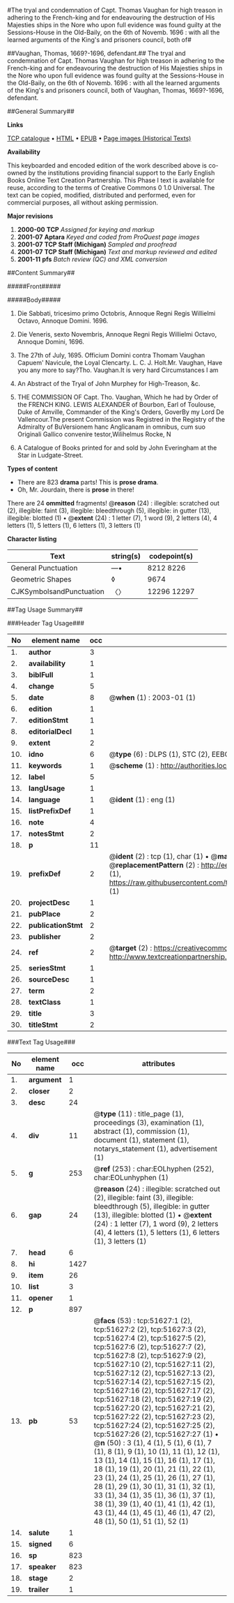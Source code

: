 #The tryal and condemnation of Capt. Thomas Vaughan for high treason in adhering to the French-king and for endeavouring the destruction of His Majesties ships in the Nore who upon full evidence was found guilty at the Sessions-House in the Old-Baily, on the 6th of Novemb. 1696 : with all the learned arguments of the King's and prisoners council, both of#

##Vaughan, Thomas, 1669?-1696, defendant.##
The tryal and condemnation of Capt. Thomas Vaughan for high treason in adhering to the French-king and for endeavouring the destruction of His Majesties ships in the Nore who upon full evidence was found guilty at the Sessions-House in the Old-Baily, on the 6th of Novemb. 1696 : with all the learned arguments of the King's and prisoners council, both of
Vaughan, Thomas, 1669?-1696, defendant.

##General Summary##

**Links**

[TCP catalogue](http://www.ota.ox.ac.uk/tcp/)  • 
[HTML](http://tei.it.ox.ac.uk/tcp/Texts-HTML/free/A63/A63138.html)  • 
[EPUB](http://tei.it.ox.ac.uk/tcp/Texts-EPUB/free/A63/A63138.epub) • 
[Page images (Historical Texts)](https://data.historicaltexts.jisc.ac.uk/view?pubId=eebo-11963176e&pageId=eebo-11963176e-51627-1)

**Availability**

This keyboarded and encoded edition of the
	       work described above is co-owned by the institutions
	       providing financial support to the Early English Books
	       Online Text Creation Partnership. This Phase I text is
	       available for reuse, according to the terms of Creative
	       Commons 0 1.0 Universal. The text can be copied,
	       modified, distributed and performed, even for
	       commercial purposes, all without asking permission.

**Major revisions**

1. __2000-00__ __TCP__ *Assigned for keying and markup*
1. __2001-07__ __Aptara__ *Keyed and coded from ProQuest page images*
1. __2001-07__ __TCP Staff (Michigan)__ *Sampled and proofread*
1. __2001-07__ __TCP Staff (Michigan)__ *Text and markup reviewed and edited*
1. __2001-11__ __pfs__ *Batch review (QC) and XML conversion*

##Content Summary##

#####Front#####

#####Body#####

1. Die Sabbati, tricesimo primo
Octobris, Annoque Regni Regis
Willielmi Octavo, Annoque
Domini. 1696.

1. Die Veneris, sexto Novembris, Annoque
Regni Regis Willielmi Octavo, Annoque
Domini, 1696.

1. The 27th of July, 1695.
Officium Domini contra Thomam Vaughan Capuem'
Navicule, the Loyal Clencarty.
L. C. J. Holt.Mr. Vaughan, Have you any more to say?Tho. Vaughan.It is very hard Circumstances I am 
1. An Abstract of the Tryal of John Murphey for
High-Treason, &c.

1. THE
COMMISSION
OF
Capt. Tho. Vaughan,
Which he had by Order of the
FRENCH KING.
LEWIS ALEXANDER of Bourbon, Earl of Toulouse,
Duke of Amville, Commander of the King's Orders,
GoverBy my Lord De Vallencour.The present Commission was Registred in the Registry of the Admiralty
of BuVersionem hanc Anglicanam in omnibus, cum
suo Originali Gallico convenire testor,Wilihelmus Rocke, N
1. A Catalogue of Books printed for and sold by John Everingham
at the Star in Ludgate-Street.

**Types of content**

  * There are 823 **drama** parts! This is **prose drama**.
  * Oh, Mr. Jourdain, there is **prose** in there!

There are 24 **ommitted** fragments! 
 @__reason__ (24) : illegible: scratched out (2), illegible: faint (3), illegible: bleedthrough (5), illegible: in gutter (13), illegible: blotted (1)  •  @__extent__ (24) : 1 letter (7), 1 word (9), 2 letters (4), 4 letters (1), 5 letters (1), 6 letters (1), 3 letters (1)

**Character listing**


|Text|string(s)|codepoint(s)|
|---|---|---|
|General Punctuation|—•|8212 8226|
|Geometric Shapes|◊|9674|
|CJKSymbolsandPunctuation|〈〉|12296 12297|

##Tag Usage Summary##

###Header Tag Usage###

|No|element name|occ|attributes|
|---|---|---|---|
|1.|__author__|3||
|2.|__availability__|1||
|3.|__biblFull__|1||
|4.|__change__|5||
|5.|__date__|8| @__when__ (1) : 2003-01 (1)|
|6.|__edition__|1||
|7.|__editionStmt__|1||
|8.|__editorialDecl__|1||
|9.|__extent__|2||
|10.|__idno__|6| @__type__ (6) : DLPS (1), STC (2), EEBO-CITATION (1), OCLC (1), VID (1)|
|11.|__keywords__|1| @__scheme__ (1) : http://authorities.loc.gov/ (1)|
|12.|__label__|5||
|13.|__langUsage__|1||
|14.|__language__|1| @__ident__ (1) : eng (1)|
|15.|__listPrefixDef__|1||
|16.|__note__|4||
|17.|__notesStmt__|2||
|18.|__p__|11||
|19.|__prefixDef__|2| @__ident__ (2) : tcp (1), char (1)  •  @__matchPattern__ (2) : ([0-9\-]+):([0-9IVX]+) (1), (.+) (1)  •  @__replacementPattern__ (2) : http://eebo.chadwyck.com/downloadtiff?vid=$1&page=$2 (1), https://raw.githubusercontent.com/textcreationpartnership/Texts/master/tcpchars.xml#$1 (1)|
|20.|__projectDesc__|1||
|21.|__pubPlace__|2||
|22.|__publicationStmt__|2||
|23.|__publisher__|2||
|24.|__ref__|2| @__target__ (2) : https://creativecommons.org/publicdomain/zero/1.0/ (1), http://www.textcreationpartnership.org/docs/. (1)|
|25.|__seriesStmt__|1||
|26.|__sourceDesc__|1||
|27.|__term__|2||
|28.|__textClass__|1||
|29.|__title__|3||
|30.|__titleStmt__|2||


###Text Tag Usage###

|No|element name|occ|attributes|
|---|---|---|---|
|1.|__argument__|1||
|2.|__closer__|2||
|3.|__desc__|24||
|4.|__div__|11| @__type__ (11) : title_page (1), proceedings (3), examination (1), abstract (1), commission (1), document (1), statement (1), notarys_statement (1), advertisement (1)|
|5.|__g__|253| @__ref__ (253) : char:EOLhyphen (252), char:EOLunhyphen (1)|
|6.|__gap__|24| @__reason__ (24) : illegible: scratched out (2), illegible: faint (3), illegible: bleedthrough (5), illegible: in gutter (13), illegible: blotted (1)  •  @__extent__ (24) : 1 letter (7), 1 word (9), 2 letters (4), 4 letters (1), 5 letters (1), 6 letters (1), 3 letters (1)|
|7.|__head__|6||
|8.|__hi__|1427||
|9.|__item__|26||
|10.|__list__|3||
|11.|__opener__|1||
|12.|__p__|897||
|13.|__pb__|53| @__facs__ (53) : tcp:51627:1 (2), tcp:51627:2 (2), tcp:51627:3 (2), tcp:51627:4 (2), tcp:51627:5 (2), tcp:51627:6 (2), tcp:51627:7 (2), tcp:51627:8 (2), tcp:51627:9 (2), tcp:51627:10 (2), tcp:51627:11 (2), tcp:51627:12 (2), tcp:51627:13 (2), tcp:51627:14 (2), tcp:51627:15 (2), tcp:51627:16 (2), tcp:51627:17 (2), tcp:51627:18 (2), tcp:51627:19 (2), tcp:51627:20 (2), tcp:51627:21 (2), tcp:51627:22 (2), tcp:51627:23 (2), tcp:51627:24 (2), tcp:51627:25 (2), tcp:51627:26 (2), tcp:51627:27 (1)  •  @__n__ (50) : 3 (1), 4 (1), 5 (1), 6 (1), 7 (1), 8 (1), 9 (1), 10 (1), 11 (1), 12 (1), 13 (1), 14 (1), 15 (1), 16 (1), 17 (1), 18 (1), 19 (1), 20 (1), 21 (1), 22 (1), 23 (1), 24 (1), 25 (1), 26 (1), 27 (1), 28 (1), 29 (1), 30 (1), 31 (1), 32 (1), 33 (1), 34 (1), 35 (1), 36 (1), 37 (1), 38 (1), 39 (1), 40 (1), 41 (1), 42 (1), 43 (1), 44 (1), 45 (1), 46 (1), 47 (2), 48 (1), 50 (1), 51 (1), 52 (1)|
|14.|__salute__|1||
|15.|__signed__|6||
|16.|__sp__|823||
|17.|__speaker__|823||
|18.|__stage__|2||
|19.|__trailer__|1||
